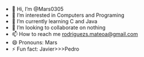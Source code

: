 - 👋 Hi, I’m @Mars0305
- 👀 I’m interested in Computers and Programing
- 🌱 I’m currently learning C and Java
- 💞️ I’m looking to collaborate on nothing
- 📫 How to reach me rodriguezs.mateoa@gmail.com
- 😄 Pronouns: Mars
- ⚡ Fun fact: Javier>>>Pedro

<!---
Mars0305/Mars0305 is a ✨ special ✨ repository because its `README.md` (this file) appears on your GitHub profile.
You can click the Preview link to take a look at your changes.
--->
